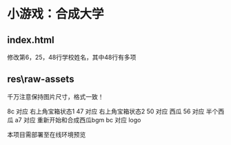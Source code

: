 # 小游戏：合成大学

## index.html

修改第6，25，48行学校姓名，其中48行有多项

## res\raw-assets

千万注意保持图片尺寸，格式一致！

8c 对应 右上角宝箱状态1
47 对应 右上角宝箱状态2
50 对应 西瓜
56 对应 半个西瓜
a7 对应 重新开始和合成西瓜bgm
bc 对应 logo

本项目需部署至在线环境预览